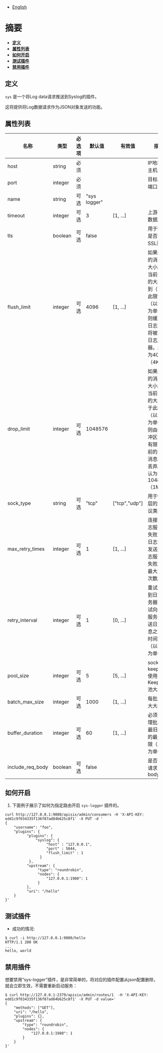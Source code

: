 <!--
#
# Licensed to the Apache Software Foundation (ASF) under one or more
# contributor license agreements.  See the NOTICE file distributed with
# this work for additional information regarding copyright ownership.
# The ASF licenses this file to You under the Apache License, Version 2.0
# (the "License"); you may not use this file except in compliance with
# the License.  You may obtain a copy of the License at
#
#     http://www.apache.org/licenses/LICENSE-2.0
#
# Unless required by applicable law or agreed to in writing, software
# distributed under the License is distributed on an "AS IS" BASIS,
# WITHOUT WARRANTIES OR CONDITIONS OF ANY KIND, either express or implied.
# See the License for the specific language governing permissions and
# limitations under the License.
#
-->

- [English](../../plugins/syslog.md)

# 摘要
- [**定义**](#name)
- [**属性列表**](#attributes)
- [**如何开启**](#how-to-enable)
- [**测试插件**](#test-plugin)
- [**禁用插件**](#disable-plugin)


## 定义

`sys` 是一个将Log data请求推送到Syslog的插件。

这将提供将Log数据请求作为JSON对象发送的功能。

## 属性列表

| 名称             | 类型    | 必选项 | 默认值       | 有效值        | 描述                                                                                                                              |
| ---------------- | ------- | ------ | ------------ | ------------- | ------------------------------------------------------------------------------------------------------------------------------- |
| host             | string  | 必须   |              |               | IP地址或主机名                                                                                                                   |
| port             | integer | 必须   |              |               | 目标上游端口                                                                                                                     |
| name             | string  | 可选   | "sys logger" |               |                                                                                                                                 |
| timeout          | integer | 可选   | 3            | [1, ...]      | 上游发送数据超时                                                                                                                 |
| tls              | boolean | 可选   | false        |               | 用于控制是否执行SSL验证                                                                                                           |
| flush_limit      | integer | 可选   | 4096         | [1, ...]      | 如果缓冲的消息的大小加上当前消息的大小达到（> =）此限制（以字节为单位），则缓冲的日志消息将被写入日志服务器。默认为4096（4KB）       |
| drop_limit       | integer | 可选   | 1048576      |               | 如果缓冲的消息的大小加上当前消息的大小大于此限制（以字节为单位），则由于缓冲区大小有限，当前的日志消息将被丢弃。默认为1048576（1MB） |
| sock_type        | string  | 可选   | "tcp"        | ["tcp","udp"] | 用于传输层的IP协议类型。                                                                                                          |
| max_retry_times  | integer | 可选   | 1            | [1, ...]      | 连接到日志服务器失败或将日志消息发送到日志服务器失败后的最大重试次数。                                                               |
| retry_interval   | integer | 可选   | 1            | [0, ...]      | 重试连接到日志服务器或重试向日志服务器发送日志消息之前的时间延迟（以毫秒为单位）。                                                    |
| pool_size        | integer | 可选   | 5            | [5, ...]      | sock：keepalive使用的Keepalive池大小。                                                                                          |
| batch_max_size   | integer | 可选   | 1000         | [1, ...]      | 每批的最大大小                                                                                                                  |
| buffer_duration  | integer | 可选   | 60           | [1, ...]      | 必须先处理批次中最旧条目的最大期限（以秒为单位）                                                                                   |
| include_req_body | boolean | 可选   | false        |               | 是否包括请求 body                                                                                                               |

## 如何开启

1. 下面例子展示了如何为指定路由开启 `sys-logger` 插件的。

```shell
curl http://127.0.0.1:9080/apisix/admin/consumers -H 'X-API-KEY: edd1c9f034335f136f87ad84b625c8f1' -X PUT -d '
{
    "username": "foo",
    "plugins": {
          "plugins": {
              "syslog": {
                   "host" : "127.0.0.1",
                   "port" : 5044,
                   "flush_limit" : 1
                }
           },
          "upstream": {
               "type": "roundrobin",
               "nodes": {
                   "127.0.0.1:1980": 1
               }
          },
          "uri": "/hello"
    }
}'
```

## 测试插件

* 成功的情况:

```shell
$ curl -i http://127.0.0.1:9080/hello
HTTP/1.1 200 OK
...
hello, world
```

## 禁用插件


想要禁用“sys-logger”插件，是非常简单的，将对应的插件配置从json配置删除，就会立即生效，不需要重新启动服务：

```shell
$ curl http://127.0.0.1:2379/apisix/admin/routes/1  -H 'X-API-KEY: edd1c9f034335f136f87ad84b625c8f1' -X PUT -d value='
{
    "methods": ["GET"],
    "uri": "/hello",
    "plugins": {},
    "upstream": {
        "type": "roundrobin",
        "nodes": {
            "127.0.0.1:1980": 1
        }
    }
}'
```
